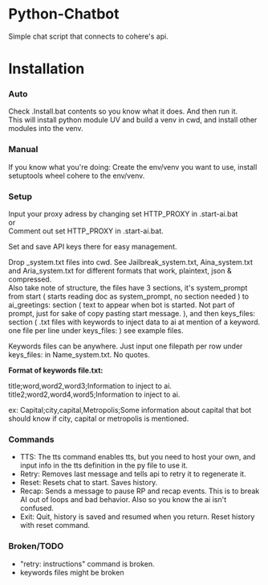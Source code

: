 # Python-Chatbot
Simple chat script that connects to cohere's api.

# Installation
### Auto
Check .Install.bat contents so you know what it does. And then run it.  
This will install python module UV and build a venv in cwd, and install other modules into the venv.

### Manual
If you know what you're doing: Create the env/venv you want to use, install setuptools wheel cohere to the env/venv.

### Setup
Input your proxy adress by changing set HTTP_PROXY in .start-ai.bat  
or  
Comment out set HTTP_PROXY in .start-ai.bat.

Set and save API keys there for easy management.

Drop <name>_system.txt files into cwd. See Jailbreak_system.txt, Aina_system.txt and Aria_system.txt for different formats that work, plaintext, json & compressed.  
Also take note of structure, the files have 3 sections, it's system_prompt from start ( starts reading doc as system_prompt, no section needed ) to  ai_greetings: section ( text to appear when bot is started. Not part of prompt, just for sake of copy pasting start  message. ), and then keys_files: section ( .txt files with keywords to inject data to ai at mention of a keyword. one file per line under keys_files: ) see example files.

Keywords files can be anywhere. Just input one filepath per row under keys_files: in Name_system.txt. No quotes.

**Format of keywords file.txt:**

title;word,word2,word3;Information to inject to ai.  
title2;word2,word4,word5;Information to inject to ai.

ex: Capital;city,capital,Metropolis;Some information about capital that bot should know if city, capital or metropolis is mentioned.

### Commands
- TTS: The tts command enables tts, but you need to host your own, and input info in the tts definition in the py file to use it.
- Retry: Removes last message and tells api to retry it to regenerate it.
- Reset: Resets chat to start. Saves history.
- Recap: Sends a message to pause RP and recap events. This is to break AI out of loops and bad behavior. Also so you know the ai isn't confused.
- Exit: Quit, history is saved and resumed when you return. Reset history with reset command.

### Broken/TODO
- "retry: instructions" command is broken.  
- keywords files might be broken
